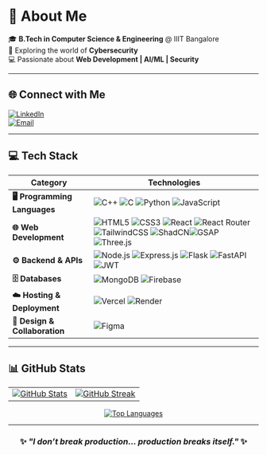 # 💫 About Me  
🎓 **B.Tech in Computer Science & Engineering** @ IIIT Bangalore  
🔐 Exploring the world of **Cybersecurity**  
💻 Passionate about **Web Development | AI/ML | Security**

---

## 🌐 Connect with Me  
[![LinkedIn](https://img.shields.io/badge/LinkedIn-%230077B5.svg?logo=linkedin&logoColor=white)](https://www.linkedin.com/in/shashank-peddi/)  
[![Email](https://img.shields.io/badge/Email-D14836?logo=gmail&logoColor=white)](mailto:iamshashankpeddi@gmail.com)

---

## 💻 Tech Stack  

| Category | Technologies |
|----------|-------------|
| **🖥️ Programming Languages** | ![C++](https://img.shields.io/badge/C++-%2300599C.svg?style=for-the-badge&logo=c%2B%2B&logoColor=white) ![C](https://img.shields.io/badge/C-%2300599C.svg?style=for-the-badge&logo=c&logoColor=white) ![Python](https://img.shields.io/badge/Python-3670A0?style=for-the-badge&logo=python&logoColor=ffdd54) ![JavaScript](https://img.shields.io/badge/JavaScript-%23323330.svg?style=for-the-badge&logo=javascript&logoColor=%23F7DF1E) |
| **🌐 Web Development** | ![HTML5](https://img.shields.io/badge/HTML5-%23E34F26.svg?style=for-the-badge&logo=html5&logoColor=white) ![CSS3](https://img.shields.io/badge/CSS3-%231572B6.svg?style=for-the-badge&logo=css3&logoColor=white) ![React](https://img.shields.io/badge/React-%2320232a.svg?style=for-the-badge&logo=react&logoColor=%2361DAFB) ![React Router](https://img.shields.io/badge/React_Router-CA4245?style=for-the-badge&logo=react-router&logoColor=white) ![TailwindCSS](https://img.shields.io/badge/TailwindCSS-%2338B2AC.svg?style=for-the-badge&logo=tailwind-css&logoColor=white) ![ShadCN](https://img.shields.io/badge/ShadCN_UI-000000?style=for-the-badge&logo=react&logoColor=61DAFB)![GSAP](https://img.shields.io/badge/GSAP-88CE02?style=for-the-badge&logo=greensock&logoColor=white) ![Three.js](https://img.shields.io/badge/Three.js-black?style=for-the-badge&logo=three.js&logoColor=white) |
| **⚙️ Backend & APIs** | ![Node.js](https://img.shields.io/badge/Node.js-6DA55F?style=for-the-badge&logo=node.js&logoColor=white) ![Express.js](https://img.shields.io/badge/Express.js-%23404d59.svg?style=for-the-badge&logo=express&logoColor=%2361DAFB) ![Flask](https://img.shields.io/badge/Flask-%23000.svg?style=for-the-badge&logo=flask&logoColor=white) ![FastAPI](https://img.shields.io/badge/FastAPI-005571?style=for-the-badge&logo=fastapi) ![JWT](https://img.shields.io/badge/JWT-black?style=for-the-badge&logo=JSON%20web%20tokens) |
| **🗄️ Databases** | ![MongoDB](https://img.shields.io/badge/MongoDB-%234ea94b.svg?style=for-the-badge&logo=mongodb&logoColor=white) ![Firebase](https://img.shields.io/badge/Firebase-%23039BE5.svg?style=for-the-badge&logo=firebase) |
| **☁️ Hosting & Deployment** | ![Vercel](https://img.shields.io/badge/Vercel-%23000000.svg?style=for-the-badge&logo=vercel&logoColor=white) ![Render](https://img.shields.io/badge/Render-%46E3B7.svg?style=for-the-badge&logo=render&logoColor=white) |
| **🎨 Design & Collaboration** | ![Figma](https://img.shields.io/badge/Figma-%23F24E1E.svg?style=for-the-badge&logo=figma&logoColor=white) |  

---

## 📊 GitHub Stats  

<div align="center">

<table>
  <tr>
    <td>
      <a href="https://github.com/vicky150612">
        <img src="https://github-readme-stats.vercel.app/api?username=vicky150612&theme=dark&hide_border=true&include_all_commits=false&count_private=false" alt="GitHub Stats" />
      </a>
    </td>
    <td>
      <a href="https://github.com/vicky150612">
        <img src="https://streak-stats.demolab.com?user=vicky150612&theme=dark&hide_border=true" alt="GitHub Streak" />
      </a>
    </td>
  </tr>
</table>

<a href="https://github.com/vicky150612">
  <img src="https://github-readme-stats.vercel.app/api/top-langs/?username=vicky150612&theme=dark&hide_border=true&layout=compact" alt="Top Languages" />
</a>

</div>



---

<div align="center">

### ✨ *"I don’t break production… production breaks itself."* ✨

</div>
